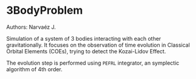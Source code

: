 # 3BodyProblem

Authors: Narvaéz J.

Simulation of a system of 3 bodies interacting with each other gravitationally. It focuses on the observation of time evolution in Classical Orbital Elements (COEs), trying to detect the Kozai-Lidov Effect.

The evolution step is performed using `PEFRL` integrator, an symplectic algorithm of 4th order.

